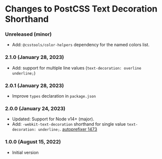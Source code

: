 # Changes to PostCSS Text Decoration Shorthand

### Unreleased (minor)

- Add: `@csstools/color-helpers` dependency for the named colors list.

### 2.1.0 (January 28, 2023)

- Add: support for multiple line values (`text-decoration: overline underline;`)

### 2.0.1 (January 28, 2023)

- Improve `types` declaration in `package.json`

### 2.0.0 (January 24, 2023)

- Updated: Support for Node v14+ (major).
- Add: `-webkit-text-decoration` shorthand for single value `text-decoration: underline;`. [autoprefixer 1473](https://github.com/postcss/autoprefixer/issues/1473#issuecomment-1243370592)

### 1.0.0 (August 15, 2022)

- Initial version
